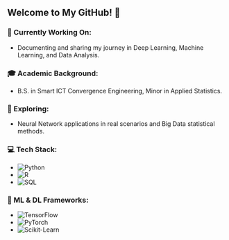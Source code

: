 ## Welcome to My GitHub! 👋

### 📘 Currently Working On:
- Documenting and sharing my journey in Deep Learning, Machine Learning, and Data Analysis.

### 🎓 Academic Background:
- B.S. in Smart ICT Convergence Engineering, Minor in Applied Statistics.

### 🌱 Exploring:
- Neural Network applications in real scenarios and Big Data statistical methods.

### 💻 Tech Stack:
- ![Python](https://img.shields.io/badge/Python-3776AB?style=for-the-badge&logo=python&logoColor=white)
- ![R](https://img.shields.io/badge/R-276DC3?style=for-the-badge&logo=r&logoColor=white)
- ![SQL](https://img.shields.io/badge/SQL-4479A1?style=for-the-badge&logo=sql&logoColor=white)

### 🤖 ML & DL Frameworks:
- ![TensorFlow](https://img.shields.io/badge/TensorFlow-FF6F00?style=for-the-badge&logo=TensorFlow&logoColor=white)
- ![PyTorch](https://img.shields.io/badge/PyTorch-EE4C2C?style=for-the-badge&logo=PyTorch&logoColor=white)
- ![Scikit-Learn](https://img.shields.io/badge/Scikit_Learn-F7931E?style=for-the-badge&logo=scikit-learn&logoColor=white)
